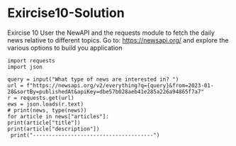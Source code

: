# Exircise10-Solution
Exircise 10 User the NewAPI and the requests module to fetch the daily news relative to different topics. Go to: https://newsapi.org/ and explore the various options to build you application

    import requests
    import json

    query = input("What type of news are interested in? ")
    url = f"https://newsapi.org/v2/everything?q={query}&from=2023-01-28&sortBy=publishedAt&apiKey=dbe57b028aeb41e285a226a94865f7a7"
    r = requests.get(url)
    ews = json.loads(r.text)
    # print(news, type(news))
    for article in news["articles"]:
    print(article["title"])
    print(article["description"])
     print("--------------------------------------")
  